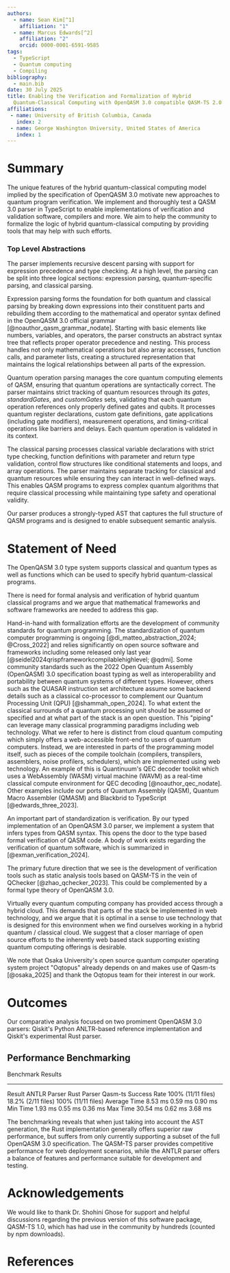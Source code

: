 ```yaml
---
authors:
  - name: Sean Kim[^1]
    affiliation: "1"
  - name: Marcus Edwards[^2]
    affiliation: "2"
    orcid: 0000-0001-6591-9585
tags:
  - TypeScript
  - Quantum computing
  - Compiling
bibliography:
  - main.bib
date: 30 July 2025
title: Enabling the Verification and Formalization of Hybrid
  Quantum-Classical Computing with OpenQASM 3.0 compatible QASM-TS 2.0
affiliations:
 - name: University of British Columbia, Canada
   index: 2
 - name: George Washington University, United States of America
   index: 1
---
```


# Summary

The unique features of the hybrid quantum-classical computing model
implied by the specification of OpenQASM 3.0 motivate new approaches to
quantum program verification. We implement and thoroughly test a QASM 3.0 
parser in TypeScript to enable implementations of verification and validation
software, compilers and more. We aim to
help the community to formalize the logic of hybrid quantum-classical
computing by providing tools that may help with such efforts.

### Top Level Abstractions

The parser implements recursive descent parsing with support for
expression precedence and type checking. At a high
level, the parsing can be split into three logical sections: expression
parsing, quantum-specific parsing, and classical parsing.

Expression parsing forms the foundation for both quantum and classical
parsing by breaking down expressions into their constituent parts and
rebuilding them according to the mathematical and operator syntax
defined in the OpenQASM 3.0 official grammar
[@noauthor_qasm_grammar_nodate]. Starting with basic elements like
numbers, variables, and operators, the parser constructs an abstract
syntax tree that reflects proper operator precedence and nesting. This process handles not only mathematical
operations but also array accesses, function calls, and parameter lists,
creating a structured representation that maintains the logical
relationships between all parts of the expression.

Quantum operation parsing manages the core quantum computing elements of
QASM, ensuring that quantum operations are syntactically correct. The
parser maintains strict tracking of quantum resources through its
*gates*, *standardGates*, and *customGates* sets, validating that each
quantum operation references only properly defined gates and qubits. It
processes quantum register declarations, custom gate definitions, gate
applications (including gate modifiers), measurement operations, and
timing-critical operations like barriers and delays. Each quantum
operation is validated in its context.

The classical parsing processes classical variable declarations with
strict type checking, function definitions with parameter and return
type validation, control flow structures like conditional statements and
loops, and array operations. The parser maintains separate tracking for
classical and quantum resources while ensuring they can interact in
well-defined ways. This enables
QASM programs to express complex quantum algorithms that require
classical processing while maintaining type safety and operational
validity.

Our parser produces a strongly-typed AST that captures the full
structure of QASM programs and is designed to enable subsequent semantic
analysis.

# Statement of Need

The OpenQASM 3.0 type system supports classical and
quantum types as well as functions which can be used to specify hybrid
quantum-classical programs. 

There is need for formal analysis and verification of hybrid quantum
classical programs and we argue that mathematical frameworks and
software frameworks are needed to address this gap.

Hand-in-hand with formalization efforts are the development of community
standards for quantum programming. The standardization of quantum computer programming is ongoing
[@di_matteo_abstraction_2024; @Cross_2022] and relies significantly on
open source software and frameworks including some released only last
year [@seidel2024qrispframeworkcompilablehighlevel; @qdmi]. Some
community standards such as the 2022 Open Quantum Assembly (OpenQASM)
3.0 specification boast typing as well as interoperability and
portability between quantum systems of different types. However, others such as the QUASAR
instruction set architecture assume some backend details such as a
classical co-processor to complement our Quantum Processing Unit (QPU)
[@shammah_open_2024]. To what extent the classical surrounds of a
quantum processing unit should be assumed or specified and at what part
of the stack is an open question. This "piping" can leverage many
classical programming paradigms including web technology. What we refer
to here is distinct from cloud quantum computing which simply offers a
web-accessible front-end to users of quantum computers. Instead, we are
interested in parts of the programming model itself, such as pieces of
the compile toolchain (compilers, transpilers, assemblers, noise
profilers, schedulers), which are implemented using web technology. An
example of this is Quantinuum's QEC decoder toolkit which uses a
WebAssembly (WASM) virtual machine (WAVM) as a real-time classical
compute environment for QEC decoding [@noauthor_qec_nodate]. Other examples include our
ports of Quantum Assembly (QASM), Quantum Macro Assembler (QMASM) and
Blackbrid to TypeScript [@edwards_three_2023].

An important part of standardization is verification. By our typed implementation of an OpenQASM 3.0 parser, we
implement a system that infers types from QASM syntax. This opens the
door to the type based formal verification of QASM code. A body of work
exists regarding the verification of quantum software, which is
summarized in [@exman_verification_2024].

The primary future direction that we see is the development of
verification tools such as static analysis tools based on QASM-TS in the
vein of QChecker [@zhao_qchecker_2023]. This could be complemented by a
formal type theory of OpenQASM 3.0.

Virtually every quantum computing company has provided access through a hybrid cloud. This
demands that parts of the stack be implemented in web
technology, and we argue that it is optimal in a sense to use technology
that is designed for this environment when we find ourselves working in
a hybrid quantum / classical cloud. We
suggest that a closer marriage of open source efforts to the
inherently web based stack supporting existing quantum computing
offerings is desirable.

We note that Osaka University's open source quantum computer operating system project "Oqtopus"
already depends on and makes use of Qasm-ts [@osaka_2025] and thank the Oqtopus team for their interest 
in our work.

# Outcomes

Our comparative analysis focused on two promiment OpenQASM 3.0 parsers:
Qiskit's Python ANLTR-based reference implementation and Qiskit's
experimental Rust parser.

## Performance Benchmarking

Benchmark Results                                             
------------------- -------------------- -------------------- --------------------
Result              ANTLR Parser         Rust Parser          Qasm-ts
Success Rate        100% (11/11 files)   18.2% (2/11 files)   100% (11/11 files)
Average Time        8.53 ms              0.59 ms              0.90 ms
Min Time            1.93 ms              0.55 ms              0.36 ms
Max Time            30.54 ms             0.62 ms              3.68 ms

The benchmarking reveals that when just taking into account the AST
generation, the Rust implementation generally offers superior raw
performance, but suffers from only currently supporting a subset of the
full OpenQASM 3.0 specification. The QASM-TS parser provides competitive
performance for web deployment scenarios, while the ANTLR parser offers
a balance of features and performance suitable for development and
testing.

# Acknowledgements

We would like to thank Dr. Shohini Ghose for support and helpful discussions regarding the previous version of this software package, QASM-TS 1.0, which has had use in the community by hundreds (counted by npm downloads).

[^1]: skim658\@gwu.edu

[^2]: msedward\@student.ubc.ca

# References
